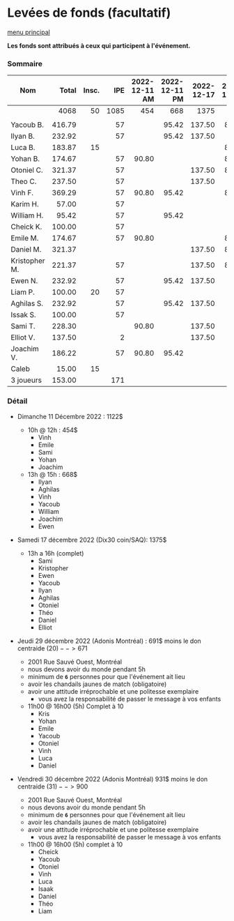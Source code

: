 # Levées de fonds (facultatif)

[menu principal](./readme.md)

**Les fonds sont attribués à ceux qui participent à l'événement.**

### Sommaire

| Nom           |  Total | Insc. | IPE | 2022-12-11 AM | 2022-12-11 PM | 2022-12-17 | 2022-12-29 | 2022-12-30 | 
|---------------|-------:|----:|----:|--------------:|--------------:|-----------:|-----------:|-----------:|
|               |   4068 |  50 | 1085 |           454 |           668 |       1375 |        671 |        900 |
|               |        |     |      |               |               |            |            |            |
| Yacoub B.     | 416.79 |     |   57 |               |         95.42 |     137.50 |      83.87 |        100 |
| Ilyan B.      | 232.92 |     |   57 |               |         95.42 |     137.50 |            |            |
| Luca B.       | 183.87 |  15 |      |               |               |            |      83.87 |        100 |
| Yohan B.      | 174.67 |     |   57 |         90.80 |               |            |      83.87 |            |
| Otoniel C.    | 321.37 |     |   57 |               |               |     137.50 |      83.87 |        100 |
| Theo C.       | 237.50 |     |   57 |               |               |     137.50 |            |        100 |
| Vinh F.       | 369.29 |     |   57 |         90.80 |         95.42 |            |      83.87 |        100 |
| Karim H.      |  57.00 |     |   57 |               |               |            |            |            |
| William H.    |  95.42 |     |   57 |               |         95.42 |            |            |            |
| Cheick K.     | 100.00 |     |   57 |               |               |            |            |        100 |
| Emile M.      | 174.67 |     |   57 |         90.80 |               |            |      83.87 |            |
| Daniel M.     | 321.37 |     |      |               |               |     137.50 |      83.87 |        100 |
| Kristopher M. | 221.37 |     |   57 |               |               |     137.50 |      83.87 |            |
| Ewen N.       | 232.92 |     |   57 |               |         95.42 |     137.50 |            |            |
| Liam P.       | 100.00 |  20 |   57 |               |               |            |            |        100 |
| Aghilas S.    | 232.92 |     |   57 |               |         95.42 |     137.50 |            |            |
| Issak S.      | 100.00 |     |   57 |               |               |            |            |        100 |
| Sami T.       | 228.30 |     |      |         90.80 |               |     137.50 |            |            |
| Elliot V.     | 137.50 |     |    2 |               |               |     137.50 |            |            |
| Joachim V.    | 186.22 |     |   57 |         90.80 |         95.42 |            |            |            |
| Caleb         |  15.00 |  15 |      |               |               |            |            |            |
| 3 joueurs     | 153.00 |     |  171 |               |               |            |            |            |


### Détail

- Dimanche 11 Décembre 2022 : 1122$
  - 10h @ 12h : 454$
    + Vinh
    + Emile
    + Sami
    + Yohan
    + Joachim
  - 13h @ 15h : 668$
    + Ilyan
    + Aghilas
    + Vinh
    + Yacoub
    + William
    + Joachim
    + Ewen

 - Samedi 17 décembre 2022 (Dix30 coin/SAQ): 1375$
   - 13h a 16h (complet)
     - Sami
     - Kristopher
     - Ewen
     - Yacoub
     - Ilyan
     - Aghilas
     - Otoniel
     - Théo
     - Daniel
     - Elliot

 - Jeudi 29 décembre 2022 (Adonis Montréal) : 691$ moins le don centraide (20$) --> 671$
   - 2001 Rue Sauvé Ouest, Montréal
   - nous devons avoir du monde pendant 5h
   - minimum de **`6`** personnes pour que l'événement ait lieu
   - avoir les chandails jaunes de match (obligatoire)
   - avoir une attitude irréprochable et une politesse exemplaire
     - vous avez la responsabilité de passer le message à vos enfants
   - 11h00 @ 16h00 (5h) Complet à 10
     - Kris
     - Yohan
     - Emile
     - Yacoub
     - Otoniel
     - Vinh
     - Luca
     - Daniel

 - Vendredi 30 décembre 2022 (Adonis Montréal) 931$ moins le don centraide (31$) --> 900$
   - 2001 Rue Sauvé Ouest, Montréal
   - nous devons avoir du monde pendant 5h
   - minimum de **`6`** personnes pour que l'événement ait lieu
   - avoir les chandails jaunes de match (obligatoire)
   - avoir une attitude irréprochable et une politesse exemplaire
     - vous avez la responsabilité de passer le message à vos enfants
   - 11h00 @ 16h00 (5h) complet à 10
     - Cheick
     - Yacoub
     - Otoniel
     - Vinh
     - Luca
     - Isaak
     - Daniel
     - Théo
     - Liam
